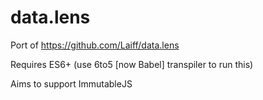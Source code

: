 # data.lens

Port of https://github.com/Laiff/data.lens

Requires ES6+ (use 6to5 [now Babel] transpiler to run this)

Aims to support ImmutableJS
